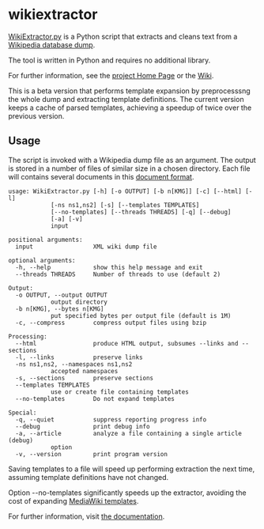 # wikiextractor
[WikiExtractor.py](http://medialab.di.unipi.it/wiki/Wikipedia_Extractor) is a Python script that extracts and cleans text from a [Wikipedia database dump](http://download.wikimedia.org/).

The tool is written in Python and requires no additional library.

For further information, see the [project Home Page](http://medialab.di.unipi.it/wiki/Wikipedia_Extractor) or the [Wiki](https://github.com/attardi/wikiextractor/wiki).

This is a beta version that performs template expansion by preprocesssng the whole dump and extracting template definitions.
The current version keeps a cache of parsed templates, achieving a speedup of twice over the previous version.

## Usage
The script is invoked with a Wikipedia dump file as an argument.
The output is stored in a number of files of similar size in a chosen directory.
Each file will contains several documents in this [document format](http://medialab.di.unipi.it/wiki/Document_Format).

    usage: WikiExtractor.py [-h] [-o OUTPUT] [-b n[KMG]] [-c] [--html] [-l]
			    [-ns ns1,ns2] [-s] [--templates TEMPLATES]
			    [--no-templates] [--threads THREADS] [-q] [--debug]
			    [-a] [-v]
			    input

    positional arguments:
      input                 XML wiki dump file

    optional arguments:
      -h, --help            show this help message and exit
      --threads THREADS     Number of threads to use (default 2)

    Output:
      -o OUTPUT, --output OUTPUT
			    output directory
      -b n[KMG], --bytes n[KMG]
			    put specified bytes per output file (default is 1M)
      -c, --compress        compress output files using bzip

    Processing:
      --html                produce HTML output, subsumes --links and --sections
      -l, --links           preserve links
      -ns ns1,ns2, --namespaces ns1,ns2
			    accepted namespaces
      -s, --sections        preserve sections
      --templates TEMPLATES
			    use or create file containing templates
      --no-templates        Do not expand templates

    Special:
      -q, --quiet           suppress reporting progress info
      --debug               print debug info
      -a, --article         analyze a file containing a single article (debug)
			    option
      -v, --version         print program version

Saving templates to a file will speed up performing extraction the next time,
assuming template definitions have not changed.

Option --no-templates significantly speeds up the extractor, avoiding the cost of expanding [MediaWiki templates](https://www.mediawiki.org/wiki/Help:Templates).

For further information, visit [the documentation](http://attardi.github.io/wikiextractor).

